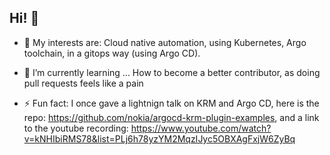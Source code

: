 ## Hi! 👋
- 💬 My interests are:
Cloud native automation, using Kubernetes, Argo toolchain, in a gitops way (using Argo CD).

- 🌱 I’m currently learning ...
  How to become a better contributor, as doing pull requests feels like a pain

- ⚡ Fun fact:
I once gave a lightnign talk on KRM and Argo CD, here is the repo: https://github.com/nokia/argocd-krm-plugin-examples, and a link to the youtube recording: https://www.youtube.com/watch?v=kNHIbiRMS78&list=PLj6h78yzYM2MqzIJyc5OBXAgFxjW6ZyBq

<!--
**heyleke/heyleke** is a ✨ _special_ ✨ repository because its `README.md` (this file) appears on your GitHub profile.

Here are some ideas to get you started:

- 🔭 I’m currently working on ...
- 🌱 I’m currently learning ...
- 👯 I’m looking to collaborate on ...
- 🤔 I’m looking for help with ...
- 💬 Ask me about ...
- 📫 How to reach me: ...
- 😄 Pronouns: ...
- ⚡ Fun fact: ...
-->
